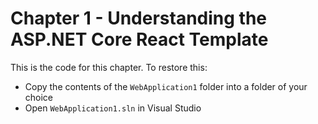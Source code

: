 # Chapter 1 - Understanding the ASP.NET Core React Template

This is the code for this chapter. To restore this:

- Copy the contents of the `WebApplication1` folder into a folder of your choice
- Open `WebApplication1.sln` in Visual Studio
